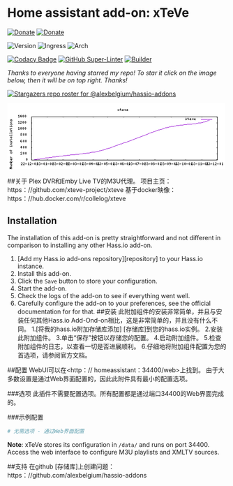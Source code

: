 # Home assistant add-on: xTeVe

[![Donate][donation-badge]](https://www.buymeacoffee.com/alexbelgium)
[![Donate][paypal-badge]](https://www.paypal.com/donate/?hosted_button_id=DZFULJZTP3UQA)

![Version](https://img.shields.io/badge/dynamic/json?label=Version&query=%24.version&url=https%3A%2F%2Fraw.githubusercontent.com%2Falexbelgium%2Fhassio-addons%2Fmaster%2Fxteve%2Fconfig.json)
![Ingress](https://img.shields.io/badge/dynamic/json?label=Ingress&query=%24.ingress&url=https%3A%2F%2Fraw.githubusercontent.com%2Falexbelgium%2Fhassio-addons%2Fmaster%2Fxteve%2Fconfig.json)
![Arch](https://img.shields.io/badge/dynamic/json?color=success&label=Arch&query=%24.arch&url=https%3A%2F%2Fraw.githubusercontent.com%2Falexbelgium%2Fhassio-addons%2Fmaster%2Fxteve%2Fconfig.json)

[![Codacy Badge](https://app.codacy.com/project/badge/Grade/9c6cf10bdbba45ecb202d7f579b5be0e)](https://www.codacy.com/gh/alexbelgium/hassio-addons/dashboard?utm_source=github.com&utm_medium=referral&utm_content=alexbelgium/hassio-addons&utm_campaign=Badge_Grade)
[![GitHub Super-Linter](https://img.shields.io/github/actions/workflow/status/alexbelgium/hassio-addons/weekly-supelinter.yaml?label=Lint%20code%20base)](https://github.com/alexbelgium/hassio-addons/actions/workflows/weekly-supelinter.yaml)
[![Builder](https://img.shields.io/github/actions/workflow/status/alexbelgium/hassio-addons/onpush_builder.yaml?label=Builder)](https://github.com/alexbelgium/hassio-addons/actions/workflows/onpush_builder.yaml)

[donation-badge]: https://img.shields.io/badge/Buy%20me%20a%20coffee%20(no%20paypal)-%23d32f2f?logo=buy-me-a-coffee&style=flat&logoColor=white
[paypal-badge]: https://img.shields.io/badge/Buy%20me%20a%20coffee%20with%20Paypal-0070BA?logo=paypal&style=flat&logoColor=white

_Thanks to everyone having starred my repo! To star it click on the image below, then it will be on top right. Thanks!_

[![Stargazers repo roster for @alexbelgium/hassio-addons](https://raw.githubusercontent.com/alexbelgium/hassio-addons/master/.github/stars2.svg)](https://github.com/alexbelgium/hassio-addons/stargazers)

![downloads evolution](https://raw.githubusercontent.com/alexbelgium/hassio-addons/master/xteve/stats.png)

##关于
Plex DVR和Emby Live TV的M3U代理。
项目主页：https：//github.com/xteve-project/xteve
基于docker映像：https：//hub.docker.com/r/collelog/xteve 

## Installation

The installation of this add-on is pretty straightforward and not different in
comparison to installing any other Hass.io add-on.

1. [Add my Hass.io add-ons repository][repository] to your Hass.io instance.
1. Install this add-on.
1. Click the `Save` button to store your configuration.
1. Start the add-on.
1. Check the logs of the add-on to see if everything went well.
1. Carefully configure the add-on to your preferences, see the official documentation for for that.
##安装
此附加组件的安装非常简单，并且与安装任何其他Hass.io Add-Ond-on相比，这是非常简单的，并且没有什么不同。
1.[将我的hass.io附加存储库添加] [存储库]到您的hass.io实例。 
2.安装此附加组件。 
3.单击“保存”按钮以存储您的配置。 
4.启动附加组件。 
5.检查附加组件的日志，以查看一切是否进展顺利。 
6.仔细地将附加组件配置为您的首选项，请参阅官方文档。

##配置
WebUI可以在<http：// homeassistant：34400/web>上找到。
由于大多数设置是通过Web界面配置的，因此此附件具有最小的配置选项。

 ###选项
此插件不需要配置选项。所有配置都是通过端口34400的Web界面完成的。

###示例配置


```yaml
# 无需选项 - 通过Web界面配置
```

**Note**: xTeVe stores its configuration in `/data/` and runs on port 34400. Access the web interface to configure M3U playlists and XMLTV sources.

##支持
在github [存储库]上创建问题：https：//github.com/alexbelgium/hassio-addons